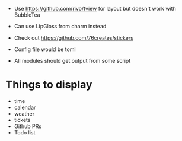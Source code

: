 - Use https://github.com/rivo/tview for layout but doesn't work with BubbleTea
- Can use LipGloss from charm instead
- Check out https://github.com/76creates/stickers

- Config file would be toml
- All modules should get output from some script

# Things to display

- time
- calendar
- weather
- tickets
- Github PRs
- Todo list
